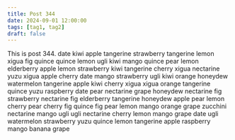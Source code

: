 ```yaml
---
title: Post 344
date: 2024-09-01 12:00:00
tags: [tag1, tag2]
draft: false
---
```

This is post 344.
date
kiwi
apple
tangerine
strawberry
tangerine
lemon
xigua
fig
quince
quince
lemon
ugli
kiwi
mango
quince
pear
lemon
elderberry
apple
lemon
strawberry
kiwi
tangerine
cherry
xigua
nectarine
yuzu
xigua
apple
cherry
date
mango
strawberry
ugli
kiwi
orange
honeydew
watermelon
tangerine
apple
kiwi
cherry
xigua
xigua
orange
tangerine
quince
yuzu
raspberry
date
pear
nectarine
grape
honeydew
nectarine
fig
strawberry
nectarine
fig
elderberry
tangerine
honeydew
apple
pear
lemon
cherry
pear
cherry
fig
quince
fig
pear
lemon
mango
orange
grape
zucchini
nectarine
mango
ugli
ugli
nectarine
cherry
lemon
mango
grape
date
ugli
watermelon
strawberry
yuzu
quince
lemon
tangerine
apple
raspberry
mango
banana
grape
